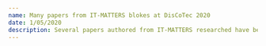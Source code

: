 ```yaml
---
name: Many papers from IT-MATTERS blokes at DisCoTec 2020
date: 1/05/2020
description: Several papers authored from IT-MATTERS researched have been accepted at DisCoTec 2020. Six out of 22 papers at Coordination!
---
```


